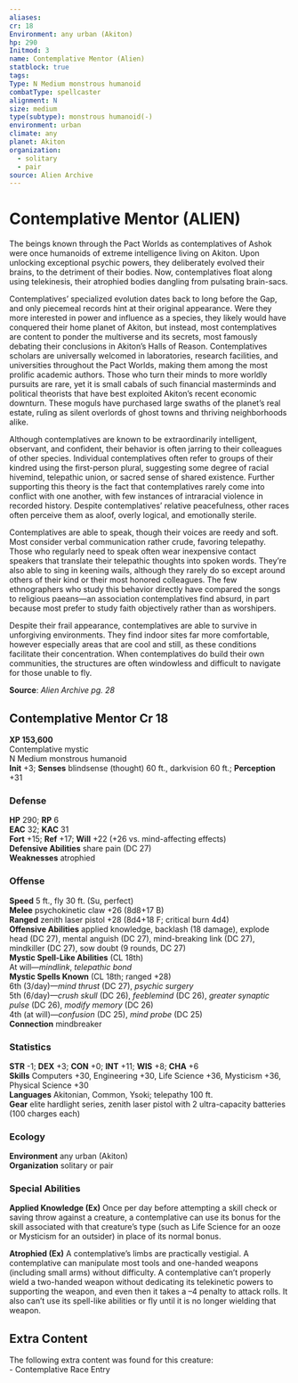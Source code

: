 ```yaml
---
aliases: 
cr: 18
Environment: any urban (Akiton)
hp: 290
Initmod: 3
name: Contemplative Mentor (Alien)
statblock: true
tags: 
Type: N Medium monstrous humanoid
combatType: spellcaster
alignment: N
size: medium
type(subtype): monstrous humanoid(-)
environment: urban
climate: any
planet: Akiton
organization:
  - solitary
  - pair
source: Alien Archive
---
```


# Contemplative Mentor (ALIEN)

The beings known through the Pact Worlds as contemplatives of Ashok were once humanoids of extreme intelligence living on Akiton. Upon unlocking exceptional psychic powers, they deliberately evolved their brains, to the detriment of their bodies. Now, contemplatives float along using telekinesis, their atrophied bodies dangling from pulsating brain-sacs.

Contemplatives’ specialized evolution dates back to long before the Gap, and only piecemeal records hint at their original appearance. Were they more interested in power and influence as a species, they likely would have conquered their home planet of Akiton, but instead, most contemplatives are content to ponder the multiverse and its secrets, most famously debating their conclusions in Akiton’s Halls of Reason. Contemplatives scholars are universally welcomed in laboratories, research facilities, and universities throughout the Pact Worlds, making them among the most prolific academic authors. Those who turn their minds to more worldly pursuits are rare, yet it is small cabals of such financial masterminds and political theorists that have best exploited Akiton’s recent economic downturn. These moguls have purchased large swaths of the planet’s real estate, ruling as silent overlords of ghost towns and thriving neighborhoods alike.

Although contemplatives are known to be extraordinarily intelligent, observant, and confident, their behavior is often jarring to their colleagues of other species. Individual contemplatives often refer to groups of their kindred using the first-person plural, suggesting some degree of racial hivemind, telepathic union, or sacred sense of shared existence. Further supporting this theory is the fact that contemplatives rarely come into conflict with one another, with few instances of intraracial violence in recorded history. Despite contemplatives’ relative peacefulness, other races often perceive them as aloof, overly logical, and emotionally sterile.

Contemplatives are able to speak, though their voices are reedy and soft. Most consider verbal communication rather crude, favoring telepathy. Those who regularly need to speak often wear inexpensive contact speakers that translate their telepathic thoughts into spoken words. They’re also able to sing in keening wails, although they rarely do so except around others of their kind or their most honored colleagues. The few ethnographers who study this behavior directly have compared the songs to religious paeans—an association contemplatives find absurd, in part because most prefer to study faith objectively rather than as worshipers.

Despite their frail appearance, contemplatives are able to survive in unforgiving environments. They find indoor sites far more comfortable, however especially areas that are cool and still, as these conditions facilitate their concentration. When contemplatives do build their own communities, the structures are often windowless and difficult to navigate for those unable to fly.

**Source**:  _Alien Archive pg. 28_

## Contemplative Mentor Cr 18

**XP 153,600**  
Contemplative mystic  
N Medium monstrous humanoid  
**Init** +3; **Senses** blindsense (thought) 60 ft., darkvision 60 ft.; **Perception** +31  

### Defense

**HP** 290; **RP** 6  
**EAC** 32; **KAC** 31  
**Fort** +15; **Ref** +17; **Will** +22 (+26 vs. mind-affecting effects)  
**Defensive Abilities** share pain (DC 27)  
**Weaknesses** atrophied

### Offense

**Speed** 5 ft., fly 30 ft. (Su, perfect)  
**Melee** psychokinetic claw +26 (8d8+17 B)  
**Ranged** zenith laser pistol +28 (8d4+18 F; critical burn 4d4)  
**Offensive Abilities** applied knowledge, backlash (18 damage), explode head (DC 27), mental anguish (DC 27), mind-breaking link (DC 27), mindkiller (DC 27), sow doubt (9 rounds, DC 27)  
**Mystic Spell-Like Abilities** (CL 18th)  
At will—_mindlink_, _telepathic bond_  
**Mystic Spells Known** (CL 18th; ranged +28)  
6th (3/day)—_mind thrust_ (DC 27), _psychic surgery_  
5th (6/day)—_crush skull_ (DC 26), _feeblemind_ (DC 26), _greater synaptic pulse_ (DC 26), _modify memory_ (DC 26)  
4th (at will)—_confusion_ (DC 25), _mind probe_ (DC 25)  
**Connection** mindbreaker

### Statistics

**STR** -1; **DEX** +3; **CON** +0; **INT** +11; **WIS** +8; **CHA** +6  
**Skills** Computers +30, Engineering +30, Life Science +36, Mysticism +36, Physical Science +30  
**Languages** Akitonian, Common, Ysoki; telepathy 100 ft.  
**Gear** elite hardlight series, zenith laser pistol with 2 ultra-capacity batteries (100 charges each)

### Ecology

**Environment** any urban (Akiton)  
**Organization** solitary or pair

### Special Abilities

**Applied Knowledge (Ex)** Once per day before attempting a skill check or saving throw against a creature, a contemplative can use its bonus for the skill associated with that creature’s type (such as Life Science for an ooze or Mysticism for an outsider) in place of its normal bonus.

**Atrophied (Ex)** A contemplative’s limbs are practically vestigial. A contemplative can manipulate most tools and one-handed weapons (including small arms) without difficulty. A contemplative can’t properly wield a two-handed weapon without dedicating its telekinetic powers to supporting the weapon, and even then it takes a –4 penalty to attack rolls. It also can’t use its spell-like abilities or fly until it is no longer wielding that weapon.

## Extra Content

The following extra content was found for this creature:  
\- Contemplative Race Entry




